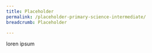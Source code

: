 ```yaml
---
title: Placeholder
permalink: /placeholder-primary-science-intermediate/
breadcrumb: Placeholder

---
```


loren ipsum
